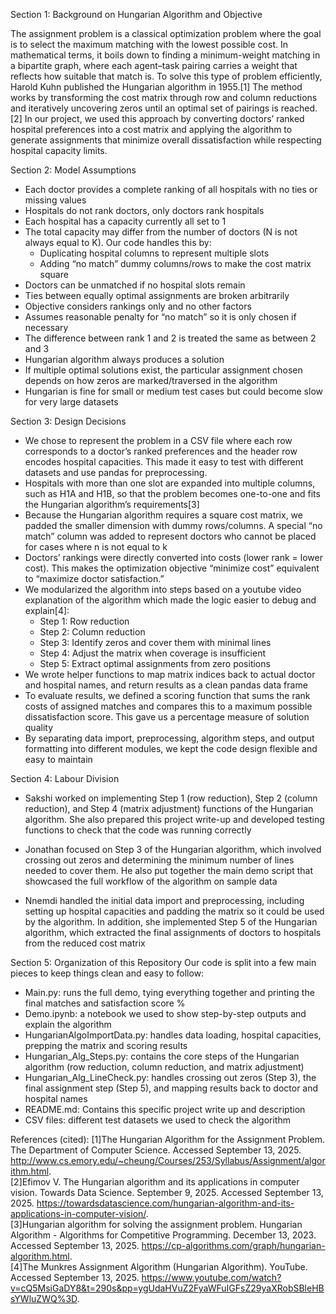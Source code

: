 Section 1: Background on Hungarian Algorithm and Objective

The assignment problem is a classical optimization problem where the goal is to select the maximum matching with the lowest possible cost. In mathematical terms, it boils down to finding a minimum-weight matching in a bipartite graph, where each agent–task pairing carries a weight that reflects how suitable that match is. To solve this type of problem efficiently, Harold Kuhn published the Hungarian algorithm in 1955.[1] The method works by transforming the cost matrix through row and column reductions and iteratively uncovering zeros until an optimal set of pairings is reached.[2] In our project, we used this approach by converting doctors’ ranked hospital preferences into a cost matrix and applying the algorithm to generate assignments that minimize overall dissatisfaction while respecting hospital capacity limits.

Section 2: Model Assumptions
- Each doctor provides a complete ranking of all hospitals with no ties or missing values
- Hospitals do not rank doctors, only doctors rank hospitals
- Each hospital has a capacity currently all set to 1
- The total capacity may differ from the number of doctors (N is not always equal to K). Our code handles this by:
  - Duplicating hospital columns to represent multiple slots
  - Adding “no match” dummy columns/rows to make the cost matrix square
- Doctors can be unmatched if no hospital slots remain
- Ties between equally optimal assignments are broken arbitrarily
- Objective considers rankings only and no other factors
- Assumes reasonable penalty for “no match” so it is only chosen if necessary
- The difference between rank 1 and 2 is treated the same as between 2 and 3
- Hungarian algorithm always produces a solution
- If multiple optimal solutions exist, the particular assignment chosen depends on how zeros are marked/traversed in the algorithm
- Hungarian is fine for small or medium test cases but could become slow for very large datasets

Section 3: Design Decisions

- We chose to represent the problem in a CSV file where each row corresponds to a doctor’s ranked preferences and the header row encodes hospital capacities. This made it easy to test with different datasets and use pandas for preprocessing.
- Hospitals with more than one slot are expanded into multiple columns, such as H1A and H1B, so that the problem becomes one-to-one and fits the Hungarian algorithm’s requirements[3]
- Because the Hungarian algorithm requires a square cost matrix, we padded the smaller dimension with dummy rows/columns. A special “no match” column was added to represent doctors who cannot be placed for cases where n is not equal to k
- Doctors’ rankings were directly converted into costs (lower rank = lower cost). This makes the optimization objective “minimize cost” equivalent to “maximize doctor satisfaction.”
- We modularized the algorithm into steps based on a youtube video explanation of the algorithm which made the logic easier to debug and explain[4]:
     - Step 1: Row reduction
     - Step 2: Column reduction
     - Step 3: Identify zeros and cover them with minimal lines
     - Step 4: Adjust the matrix when coverage is insufficient
     - Step 5: Extract optimal assignments from zero positions
- We wrote helper functions to map matrix indices back to actual doctor and hospital names, and return results as a clean pandas data frame
- To evaluate results, we defined a scoring function that sums the rank costs of assigned matches and compares this to a maximum possible dissatisfaction score. This gave us a percentage measure of solution quality
- By separating data import, preprocessing, algorithm steps, and output formatting into different modules, we kept the code design flexible and easy to maintain

Section 4: Labour Division

- Sakshi worked on implementing Step 1 (row reduction), Step 2 (column reduction), and Step 4 (matrix adjustment) functions of the Hungarian algorithm. She also prepared this project write-up and developed testing functions to check that the code was running correctly

- Jonathan focused on Step 3 of the Hungarian algorithm, which involved crossing out zeros and determining the minimum number of lines needed to cover them. He also put together the main demo script that showcased the full workflow of the algorithm on sample data

- Nnemdi handled the initial data import and preprocessing, including setting up hospital capacities and padding the matrix so it could be used by the algorithm. In addition, she implemented Step 5 of the Hungarian algorithm, which extracted the final assignments of doctors to hospitals from the reduced cost matrix

Section 5: Organization of this Repository
Our code is split into a few main pieces to keep things clean and easy to follow:
- Main.py: runs the full demo, tying everything together and printing the final matches and satisfaction score %
- Demo.ipynb: a notebook we used to show step-by-step outputs and explain the algorithm
- HungarianAlgoImportData.py: handles data loading, hospital capacities, prepping the matrix and scoring results
- Hungarian_Alg_Steps.py: contains the core steps of the Hungarian algorithm (row reduction, column reduction, and matrix adjustment)
- Hungarian_Alg_LineCheck.py: handles crossing out zeros (Step 3), the final assignment step (Step 5), and mapping results back to doctor and hospital names
- README.md: Contains this specific project write up and description
- CSV files: different test datasets we used to check the algorithm

References (cited):
[1]The Hungarian Algorithm for the Assignment Problem. The Department of Computer Science. Accessed September 13, 2025. http://www.cs.emory.edu/~cheung/Courses/253/Syllabus/Assignment/algorithm.html.  
[2]Efimov V. The Hungarian algorithm and its applications in computer vision. Towards Data Science. September 9, 2025. Accessed September 13, 2025. https://towardsdatascience.com/hungarian-algorithm-and-its-applications-in-computer-vision/.  
[3]Hungarian algorithm for solving the assignment problem. Hungarian Algorithm - Algorithms for Competitive Programming. December 13, 2023. Accessed September 13, 2025. https://cp-algorithms.com/graph/hungarian-algorithm.html.  
[4]The Munkres Assignment Algorithm (Hungarian Algorithm). YouTube. Accessed September 13, 2025. https://www.youtube.com/watch?v=cQ5MsiGaDY8&t=290s&pp=ygUdaHVuZ2FyaWFuIGFsZ29yaXRobSBleHBsYWluZWQ%3D. 
